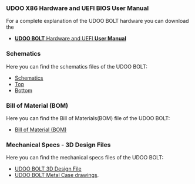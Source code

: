 ### UDOO X86 Hardware and UEFI BIOS User Manual

For a complete explanation of the UDOO BOLT hardware you can download the  
* [**UDOO BOLT** Hardware and UEFI **User Manual**](http://download.udoo.org/files/UDOO_BOLT/Doc/UDOO_BOLT_MANUAL.pdf)

### Schematics

Here you can find the schematics files of the UDOO BOLT:
* [Schematics](http://download.udoo.org/files/UDOO_BOLT/schematics/UDOO_BOLT_SCHEMA_se0c40b7.pdf)
* [Top](http://download.udoo.org/files/UDOO_BOLT/schematics/UDOO_BOLT_TOP_P0C40B10_.pdf)
* [Bottom](http://download.udoo.org/files/UDOO_BOLT/schematics/UDOO_BOLT_BOT_P0C40B20.pdf)

### Bill of Material (BOM)

Here you can find the Bill of Materials(BOM) file of the UDOO BOLT:
* [Bill of Material (BOM)](http://download.udoo.org/files/UDOO_X86/schematics/UDOO_BOLT_BOM.zip)

### Mechanical Specs - 3D Design Files

Here you can find the mechanical specs files of the UDOO BOLT:
* [UDOO BOLT 3D Design File](http://download.udoo.org/files/UDOO_BOLT/mechanical_specs/UDOO_BOLT_3D_design_RC1.zip)
* [UDOO BOLT Metal Case drawings](http://download.udoo.org/files/UDOO_BOLT/mechanical_specs/UDOO_BOLT_metal_case_drawings.pdf).
